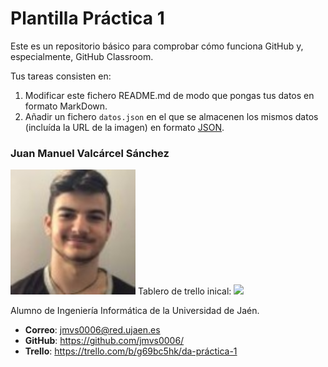 # Plantilla Práctica 1
Este es un repositorio básico para comprobar cómo funciona GitHub y, especialmente, GitHub Classroom.

Tus tareas consisten en:
1) Modificar este fichero README.md de modo que pongas tus datos en formato MarkDown.
2) Añadir un fichero <code>datos.json</code> en el que se almacenen los mismos datos (incluída la URL de la imagen) en formato [JSON](https://es.wikipedia.org/wiki/JSON).

### Juan Manuel Valcárcel Sánchez
<img src='/foto.jpg' width='200px'>
Tablero de trello inical:
<img src='/trello_antes.jpg' width='200px'>

Alumno de Ingeniería Informática de la Universidad de Jaén.
* **Correo**: jmvs0006@red.ujaen.es
* **GitHub**: https://github.com/jmvs0006/
* **Trello**: https://trello.com/b/g69bc5hk/da-práctica-1
